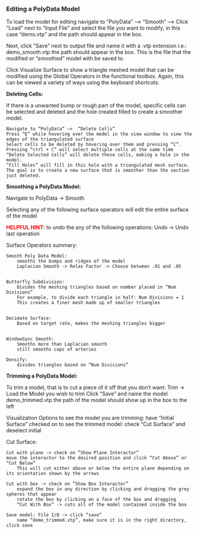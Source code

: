 ### Editing a PolyData Model ###

To load the model for editing navigate to “PolyData” —> “Smooth” —> Click “Load” next to “Input File” and select the file you want to modify, in this case “demo.vtp” and the path should appear in the box. 

Next, click “Save” next to output file and name it with a .vtp extension i.e.: demo_smooth.vtp the path should appear in the box. This is the file that the modified or “smoothed” model with be saved to.

Click Visualize Surface to show a triangle meshed model that can be modified using the Global Operators in the functional toolbox. Again, this can be viewed a variety of ways using the keyboard shortcuts.

**Deleting Cells:**

If there is a unwanted bump or rough part of the model, specific cells can be selected and deleted and the hole created filled to create a smoother model.

	Navigate to “PolyData” —>  “Delete Cells”
	Press “E” while hovering over the model in the view window to view the edges of the triangulated surface
	Select cells to be deleted by hovering over them and pressing “C”. 
	Pressing “ctrl + C” will select multiple cells at the same time
	“Delete Selected Cells” will delete these cells, making a hole in the model.
	“Fill Holes” will fill in this hole with a triangulated mesh surface.
	The goal is to create a new surface that is smoother than the section just deleted.

**Smoothing a PolyData Model:**

Navigate to PolyData -> Smooth

Selecting any of the following surface operators will edit the entire surface of the model

<font color="red">**HELPFUL HINT:** </font> to undo the any of the following operations:
	Undo -> Undo last operation

Surface Operators summary:

	Smooth Poly Data Model: 
		smooths the bumps and ridges of the model
		Laplacian Smooth -> Relax Factor -> Choose between .01 and .05 


	Butterfly Subdivision:
		Divides the meshing triangles based on number placed in “Num Divisions”
		For example, to divide each triangle in half: Num Divisions = 1
		This creates a finer mesh made up of smaller triangles


	Decimate Surface:
		Based on target rate, makes the meshing triangles bigger
		

	WindowSync Smooth:
		Smooths more than Laplacian smooth
		still smooths caps of arteries

	Densify:
		divides triangles based on “Num Divisions”
			

**Trimming a PolyData Model:**

To trim a model, that is to cut a piece of it off that you don’t want:
	Trim -> Load the Model you wish to trim
	Click “Save” and name the model demo_trimmed.vtp
		the path of the model should show up in the box to the left

Visualization Options
	to see the model you are trimming: have “Initial Surface” checked on
	to see the trimmed model: check “Cut Surface” and deselect initial

Cut Surface:
	
	Cut with plane -> check on “Show Plane Interactor”
	move the interactor to the desired position and click “Cut Above” or “Cut Below” 
		This will cut either above or below the entire plane depending on its orientation shown by the arrows 

	Cut with box -> check on “Show Box Interactor”
		expand the box in any direction by clicking and dragging the grey spheres that appear
		rotate the box by clicking on a face of the box and dragging
		“Cut With Box” -> cuts all of the model contained inside the box

	Save model: File I/O -> click “save”
		name “demo_trimmed.vtp”, make sure it is in the right directory, click save
<br>
<br>
<br>


